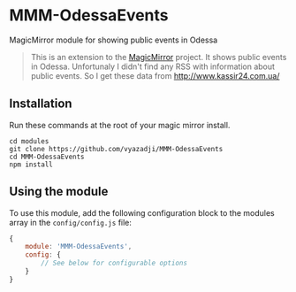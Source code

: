 # MMM-OdessaEvents
MagicMirror module for showing public events in Odessa
> This is an extension to the [MagicMirror](https://github.com/MichMich/MagicMirror) project. It shows public events in Odessa. Unfortunaly I didn't find any RSS with information about public events. So I get these data from http://www.kassir24.com.ua/


## Installation
Run these commands at the root of your magic mirror install.

```shell
cd modules
git clone https://github.com/vyazadji/MMM-OdessaEvents
cd MMM-OdessaEvents
npm install
```

## Using the module
To use this module, add the following configuration block to the modules array in the `config/config.js` file:
```js
{
    module: 'MMM-OdessaEvents',
    config: {
        // See below for configurable options
    }
}
```
